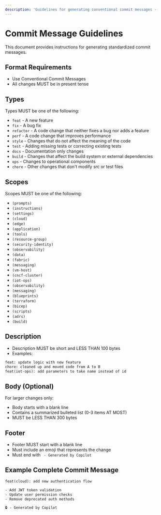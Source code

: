 ```yaml
---
description: 'Guidelines for generating conventional commit messages - Brought to you by microsoft/edge-ai'
---
```


# Commit Message Guidelines

This document provides instructions for generating standardized commit messages.

## Format Requirements

- Use Conventional Commit Messages
- All changes MUST be in present tense

## Types

Types MUST be one of the following:

- `feat` - A new feature
- `fix` - A bug fix
- `refactor` - A code change that neither fixes a bug nor adds a feature
- `perf` - A code change that improves performance
- `style` - Changes that do not affect the meaning of the code
- `test` - Adding missing tests or correcting existing tests
- `docs` - Documentation only changes
- `build` - Changes that affect the build system or external dependencies
- `ops` - Changes to operational components
- `chore` - Other changes that don't modify src or test files

## Scopes

Scopes MUST be one of the following:

- `(prompts)`
- `(instructions)`
- `(settings)`
- `(cloud)`
- `(edge)`
- `(application)`
- `(tools)`
- `(resource-group)`
- `(security-identity)`
- `(observability)`
- `(data)`
- `(fabric)`
- `(messaging)`
- `(vm-host)`
- `(cncf-cluster)`
- `(iot-ops)`
- `(observability)`
- `(messaging)`
- `(blueprints)`
- `(terraform)`
- `(bicep)`
- `(scripts)`
- `(adrs)`
- `(build)`

## Description

- Description MUST be short and LESS THAN 100 bytes
- Examples:

```txt
feat: update logic with new feature
chore: cleaned up and moved code from A to B
feat(iot-ops): add parameters to take name instead of id
```

## Body (Optional)

For larger changes only:

- Body starts with a blank line
- Contains a summarized bulleted list (0-3 items AT MOST)
- MUST be LESS THAN 300 bytes

## Footer

- Footer MUST start with a blank line
- Must include an emoji that represents the change
- Must end with ` - Generated by Copilot`

## Example Complete Commit Message

```txt
feat(cloud): add new authentication flow

- Add JWT token validation
- Update user permission checks
- Remove deprecated auth methods

🔒 - Generated by Copilot
```
